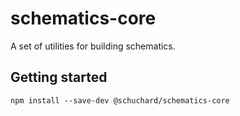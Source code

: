 # schematics-core

A set of utilities for building schematics.

## Getting started

```base
npm install --save-dev @schuchard/schematics-core
```

